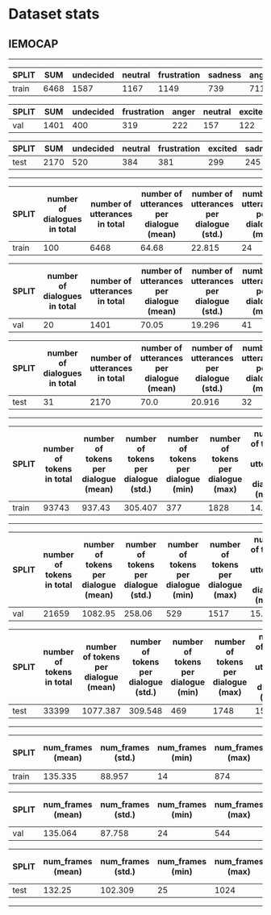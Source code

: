 # Dataset stats

## IEMOCAP

---

|  SPLIT | SUM | undecided | neutral | frustration | sadness | anger | excited | happiness | surprise | fear | disgust | other |
|-------------- | -------------- | -------------- | -------------- | -------------- | -------------- | -------------- | -------------- | -------------- | -------------- | -------------- | -------------- | -------------- | 
| train | 6468 | 1587 | 1167 | 1149 | 739 | 711 | 620 | 392 | 76 | 23 | 2 | 2 | 


|  SPLIT | SUM | undecided | frustration | anger | neutral | excited | sadness | happiness | surprise | fear | other |
|-------------- | -------------- | -------------- | -------------- | -------------- | -------------- | -------------- | -------------- | -------------- | -------------- | -------------- | -------------- | 
| val | 1401 | 400 | 319 | 222 | 157 | 122 | 100 | 60 | 13 | 7 | 1 | 


|  SPLIT | SUM | undecided | neutral | frustration | excited | sadness | anger | happiness | surprise | fear |
|-------------- | -------------- | -------------- | -------------- | -------------- | -------------- | -------------- | -------------- | -------------- | -------------- | -------------- | 
| test | 2170 | 520 | 384 | 381 | 299 | 245 | 170 | 143 | 18 | 10 | 

---

|  SPLIT | number of dialogues in total | number of utterances in total | number of utterances per dialogue (mean) | number of utterances per dialogue (std.) | number of utterances per dialogue (min) | number of utterances per dialogue (max) |
|-------------- | -------------- | -------------- | -------------- | -------------- | -------------- | -------------- | 
| train | 100 | 6468 | 64.68 | 22.815 | 24 | 167 | 


|  SPLIT | number of dialogues in total | number of utterances in total | number of utterances per dialogue (mean) | number of utterances per dialogue (std.) | number of utterances per dialogue (min) | number of utterances per dialogue (max) |
|-------------- | -------------- | -------------- | -------------- | -------------- | -------------- | -------------- | 
| val | 20 | 1401 | 70.05 | 19.296 | 41 | 110 | 


|  SPLIT | number of dialogues in total | number of utterances in total | number of utterances per dialogue (mean) | number of utterances per dialogue (std.) | number of utterances per dialogue (min) | number of utterances per dialogue (max) |
|-------------- | -------------- | -------------- | -------------- | -------------- | -------------- | -------------- | 
| test | 31 | 2170 | 70.0 | 20.916 | 32 | 130 | 

---

|  SPLIT | number of tokens in total | number of tokens per dialogue (mean) | number of tokens per dialogue (std.) | number of tokens per dialogue (min) | number of tokens per dialogue (max) | number of tokens per utterance per dialogue (mean) | number of tokens per utterance per dialogue (std.) | number of tokens per utterance per dialogue (min) | number of tokens per utterance per dialogue (max) |
|-------------- | -------------- | -------------- | -------------- | -------------- | -------------- | -------------- | -------------- | -------------- | -------------- | 
| train | 93743 | 937.43 | 305.407 | 377 | 1828 | 14.929 | 3.563 | 7.896 | 31.359 | 

---
|  SPLIT | number of tokens in total | number of tokens per dialogue (mean) | number of tokens per dialogue (std.) | number of tokens per dialogue (min) | number of tokens per dialogue (max) | number of tokens per utterance per dialogue (mean) | number of tokens per utterance per dialogue (std.) | number of tokens per utterance per dialogue (min) | number of tokens per utterance per dialogue (max) |
|-------------- | -------------- | -------------- | -------------- | -------------- | -------------- | -------------- | -------------- | -------------- | -------------- | 
| val | 21659 | 1082.95 | 258.06 | 529 | 1517 | 15.888 | 3.149 | 10.427 | 22.163 | 


|  SPLIT | number of tokens in total | number of tokens per dialogue (mean) | number of tokens per dialogue (std.) | number of tokens per dialogue (min) | number of tokens per dialogue (max) | number of tokens per utterance per dialogue (mean) | number of tokens per utterance per dialogue (std.) | number of tokens per utterance per dialogue (min) | number of tokens per utterance per dialogue (max) |
|-------------- | -------------- | -------------- | -------------- | -------------- | -------------- | -------------- | -------------- | -------------- | -------------- | 
| test | 33399 | 1077.387 | 309.548 | 469 | 1748 | 15.733 | 3.186 | 9.654 | 22.309 | 

---

|  SPLIT | num_frames (mean) | num_frames (std.) | num_frames (min) | num_frames (max) | fps (mean) | fps (std.) | fps (min) | fps (max) | duration in sec (mean) | duration in sec (std.) | duration in sec (min) | duration in sec (max) |
|-------------- | -------------- | -------------- | -------------- | -------------- | -------------- | -------------- | -------------- | -------------- | -------------- | -------------- | -------------- | -------------- | 
| train | 135.335 | 88.957 | 14 | 874 | 30.153 | 0.365 | 30 | 32 | 4.502 | 2.973 | 0.467 | 29.133 | 


|  SPLIT | num_frames (mean) | num_frames (std.) | num_frames (min) | num_frames (max) | fps (mean) | fps (std.) | fps (min) | fps (max) | duration in sec (mean) | duration in sec (std.) | duration in sec (min) | duration in sec (max) |
|-------------- | -------------- | -------------- | -------------- | -------------- | -------------- | -------------- | -------------- | -------------- | -------------- | -------------- | -------------- | -------------- | 
| val | 135.064 | 87.758 | 24 | 544 | 30.158 | 0.372 | 30 | 32 | 4.493 | 2.933 | 0.75 | 18.133 | 


|  SPLIT | num_frames (mean) | num_frames (std.) | num_frames (min) | num_frames (max) | fps (mean) | fps (std.) | fps (min) | fps (max) | duration in sec (mean) | duration in sec (std.) | duration in sec (min) | duration in sec (max) |
|-------------- | -------------- | -------------- | -------------- | -------------- | -------------- | -------------- | -------------- | -------------- | -------------- | -------------- | -------------- | -------------- | 
| test | 132.25 | 102.309 | 25 | 1024 | 30.209 | 0.413 | 30 | 32 | 4.396 | 3.419 | 0.781 | 34.133 | 

---